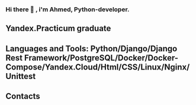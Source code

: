 ### Hi there 👋 , i'm Ahmed, Python-developer.

## Yandex.Practicum graduate
## Languages and Tools: Python/Django/Django Rest Framework/PostgreSQL/Docker/Docker-Compose/Yandex.Cloud/Html/CSS/Linux/Nginx/Unittest
## Contacts
<!--
**ahma09/ahma09** is a ✨ _special_ ✨ repository because its `README.md` (this file) appears on your GitHub profile.

Here are some ideas to get you started:

- 🔭 I’m currently working on ...
- 🌱 I’m currently learning ...
- 👯 I’m looking to collaborate on ...
- 🤔 I’m looking for help with ...
- 💬 Ask me about ...
- 📫 How to reach me: ...
- 😄 Pronouns: ...
- ⚡ Fun fact: ...
-->
